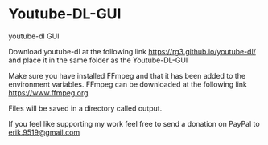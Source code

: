 # Youtube-DL-GUI
youtube-dl GUI

Download youtube-dl at the following link https://rg3.github.io/youtube-dl/ and place it in the same folder as the Youtube-DL-GUI

Make sure you have installed FFmpeg and that it has been added to the environment variables. 
FFmpeg can be downloaded at the following link https://www.ffmpeg.org

Files will be saved in a directory called output.

If you feel like supporting my work feel free to send a donation on PayPal to erik.9519@gmail.com
